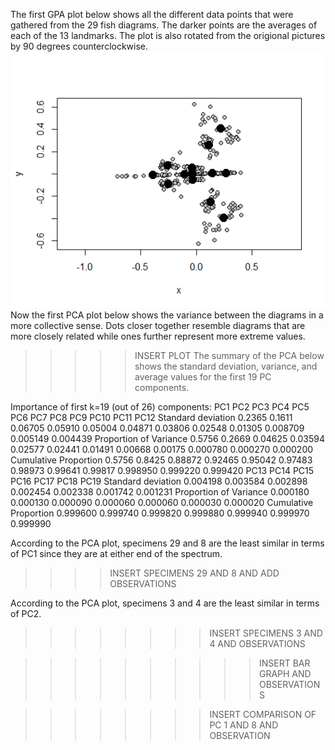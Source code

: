 The first GPA plot below shows all the different data points that were gathered from the 29 fish diagrams. The darker points are the averages of each of the 13 landmarks. The plot is also rotated from the origional pictures by 90 degrees counterclockwise.
![GPA 1](https://github.com/ngbrecv/WWUAdvancedPaleo/blob/master/fishGPA1.png)
Now the first PCA plot below shows the variance between the diagrams in a more collective sense. Dots closer together resemble diagrams that are more closely related while ones further represent more extreme values.
>>>>>INSERT PLOT
The summary of the PCA below shows the standard deviation, variance, and average values for the first 19 PC components.

Importance of first k=19 (out of 26) components:
                          PC1    PC2     PC3     PC4     PC5     PC6     PC7     PC8     PC9     PC10     PC11     PC12
Standard deviation     0.2365 0.1611 0.06705 0.05910 0.05004 0.04871 0.03806 0.02548 0.01305 0.008709 0.005149 0.004439
Proportion of Variance 0.5756 0.2669 0.04625 0.03594 0.02577 0.02441 0.01491 0.00668 0.00175 0.000780 0.000270 0.000200
Cumulative Proportion  0.5756 0.8425 0.88872 0.92465 0.95042 0.97483 0.98973 0.99641 0.99817 0.998950 0.999220 0.999420
                           PC13     PC14     PC15     PC16     PC17     PC18     PC19
Standard deviation     0.004198 0.003584 0.002898 0.002454 0.002338 0.001742 0.001231
Proportion of Variance 0.000180 0.000130 0.000090 0.000060 0.000060 0.000030 0.000020
Cumulative Proportion  0.999600 0.999740 0.999820 0.999880 0.999940 0.999970 0.999990

According to the PCA plot, specimens 29 and 8 are the least similar in terms of PC1 since they are at either end of the spectrum. 
>>>>INSERT SPECIMENS 29 AND 8 AND ADD OBSERVATIONS

According to the PCA plot, specimens 3 and 4 are the least similar in terms of PC2.
>>>>>>>>INSERT SPECIMENS 3 AND 4 AND OBSERVATIONS

>>>>>>>>>>INSERT BAR GRAPH AND OBSERVATIONS

>>>>>>>>INSERT COMPARISON OF PC 1 AND 8 AND OBSERVATION
